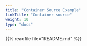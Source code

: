 ```yaml
---
title: "Container Source Example"
linkTitle: "Container source"
weight: 10
type: "docs"
---
```


{{% readfile file="README.md" %}}
